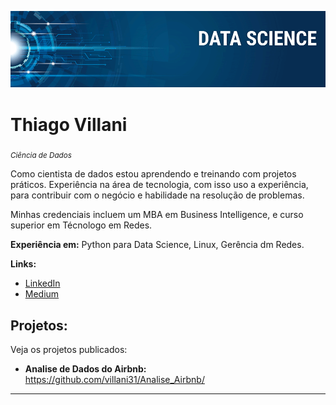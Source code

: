 <p align="center">
  <img src="banner.png" >
</p>

# Thiago Villani
<sub>*Ciência de Dados*</sub>

Como cientista de dados estou aprendendo e treinando com projetos práticos. Experiência na área de tecnologia, com isso uso a experiência, para contribuir com o negócio e habilidade na resolução de problemas.

Minhas credenciais incluem um MBA em Business Intelligence, e curso superior em Técnologo em Redes.

**Experiência em:** Python para Data Science, Linux, Gerência dm Redes.

**Links:**
* [LinkedIn](https://www.linkedin.com/in/thiagovillani)
* [Medium](https://www.medium.com)


## Projetos:
Veja os projetos publicados:

* **Analise de Dados do Airbnb:** https://github.com/villani31/Analise_Airbnb/

---




